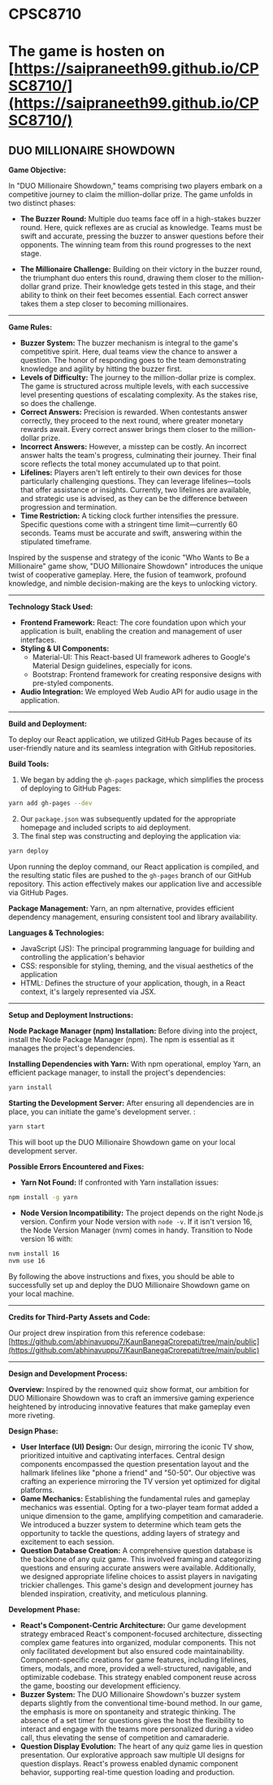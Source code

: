 
# CPSC8710
# The game is hosten on [https://saipraneeth99.github.io/CPSC8710/](https://saipraneeth99.github.io/CPSC8710/)

## **DUO MILLIONAIRE SHOWDOWN**

**Game Objective:**

In "DUO Millionaire Showdown," teams comprising two players embark on a competitive journey to claim the million-dollar prize. The game unfolds in two distinct phases:

- **The Buzzer Round:** Multiple duo teams face off in a high-stakes buzzer round. Here, quick reflexes are as crucial as knowledge. Teams must be swift and accurate, pressing the buzzer to answer questions before their opponents. The winning team from this round progresses to the next stage.

 - **The Millionaire Challenge:** Building on their victory in the buzzer round, the triumphant duo enters this round, drawing them closer to the million-dollar grand prize. Their knowledge gets tested in this stage, and their ability to think on their feet becomes essential. Each correct answer takes them a step closer to becoming millionaires.

---

**Game Rules:**

- **Buzzer System:** The buzzer mechanism is integral to the game's competitive spirit. Here, dual teams view the chance to answer a question. The honor of responding goes to the team demonstrating knowledge and agility by hitting the buzzer first.
- **Levels of Difficulty:** The journey to the million-dollar prize is complex. The game is structured across multiple levels, with each successive level presenting questions of escalating complexity. As the stakes rise, so does the challenge.
- **Correct Answers:** Precision is rewarded. When contestants answer correctly, they proceed to the next round, where greater monetary rewards await. Every correct answer brings them closer to the million-dollar prize.
- **Incorrect Answers:** However, a misstep can be costly. An incorrect answer halts the team's progress, culminating their journey. Their final score reflects the total money accumulated up to that point.
- **Lifelines:** Players aren't left entirely to their own devices for those particularly challenging questions. They can leverage lifelines—tools that offer assistance or insights. Currently, two lifelines are available, and strategic use is advised, as they can be the difference between progression and termination.
- **Time Restriction:** A ticking clock further intensifies the pressure. Specific questions come with a stringent time limit—currently 60 seconds. Teams must be accurate and swift, answering within the stipulated timeframe.

Inspired by the suspense and strategy of the iconic "Who Wants to Be a Millionaire" game show, "DUO Millionaire Showdown" introduces the unique twist of cooperative gameplay. Here, the fusion of teamwork, profound knowledge, and nimble decision-making are the keys to unlocking victory.



---

**Technology Stack Used:**

- **Frontend Framework:**  React: The core foundation upon which your application is built, enabling the creation and management of user interfaces.
- **Styling & UI Components:** 
  - Material-UI: This React-based UI framework adheres to Google's Material Design guidelines, especially for icons.
  - Bootstrap:  Frontend framework for creating responsive designs with pre-styled components.
- **Audio Integration:** We employed Web Audio API for audio usage in the application.

---

**Build and Deployment:**

To deploy our React application, we utilized GitHub Pages because of its user-friendly nature and its seamless integration with GitHub repositories.

**Build Tools:**

1. We began by adding the `gh-pages` package, which simplifies the process of deploying to GitHub Pages:

```bash
yarn add gh-pages --dev
```
2. Our `package.json` was subsequently updated for the appropriate homepage and included scripts to aid deployment.
3. The final step was constructing and deploying the application via:
```bash
yarn deploy
```
Upon running the deploy command, our React application is compiled, and the resulting static files are pushed to the `gh-pages` branch of our GitHub repository. This action effectively makes our application live and accessible via GitHub Pages.

**Package Management:** Yarn, an npm alternative, provides efficient dependency management, ensuring consistent tool and library availability.

**Languages & Technologies:**
- JavaScript (JS): The principal programming language for building and controlling the application's behavior
- CSS: responsible for styling, theming, and the visual aesthetics of the application
- HTML: Defines the structure of your application, though, in a React context, it's largely represented via JSX.

---

**Setup and Deployment Instructions:**

**Node Package Manager (npm) Installation:** Before diving into the project, install the Node Package Manager (npm). The npm is essential as it manages the project's dependencies.

**Installing Dependencies with Yarn:** With npm operational, employ Yarn, an efficient package manager, to install the project's dependencies:
```bash
yarn install
```
**Starting the Development Server:** After ensuring all dependencies are in place, you can initiate the game's development server. :
```bash
yarn start
```
This will boot up the DUO Millionaire Showdown game on your local development server.


**Possible Errors Encountered and Fixes:**

- **Yarn Not Found:** If confronted with Yarn installation issues:
```bash
npm install -g yarn
```
- **Node Version Incompatibility:** The project depends on the right Node.js version. Confirm your Node version with `node -v`. If it isn't version 16, the Node Version Manager (nvm) comes in handy. Transition to Node version 16 with:
```bash
nvm install 16
nvm use 16
```
By following the above instructions and fixes, you should be able to successfully set up and deploy the DUO Millionaire Showdown game on your local machine.

---

**Credits for Third-Party Assets and Code:** 

Our project drew inspiration from this reference codebase:
[https://github.com/abhinavuppu7/KaunBanegaCrorepati/tree/main/public](https://github.com/abhinavuppu7/KaunBanegaCrorepati/tree/main/public)

---

**Design and Development Process:**

**Overview:** Inspired by the renowned quiz show format, our ambition for DUO Millionaire Showdown was to craft an immersive gaming experience heightened by introducing innovative features that make gameplay even more riveting.

**Design Phase:**

- **User Interface (UI) Design:** Our design, mirroring the iconic TV show, prioritized intuitive and captivating interfaces. Central design components encompassed the question presentation layout and the hallmark lifelines like "phone a friend" and "50-50". Our objective was crafting an experience mirroring the TV version yet optimized for digital platforms.
- **Game Mechanics:** Establishing the fundamental rules and gameplay mechanics was essential. Opting for a two-player team format added a unique dimension to the game, amplifying competition and camaraderie. We introduced a buzzer system to determine which team gets the opportunity to tackle the questions, adding layers of strategy and excitement to each session.
- **Question Database Creation:** A comprehensive question database is the backbone of any quiz game. This involved framing and categorizing questions and ensuring accurate answers were available. Additionally, we designed appropriate lifeline choices to assist players in navigating trickier challenges. This game's design and development journey has blended inspiration, creativity, and meticulous planning.



**Development Phase:**

- **React's Component-Centric Architecture:** Our game development strategy embraced React's component-focused architecture, dissecting complex game features into organized, modular components. This not only facilitated development but also ensured code maintainability. Component-specific creations for game features, including lifelines, timers, modals, and more, provided a well-structured, navigable, and optimizable codebase. This strategy enabled component reuse across the game, boosting our development efficiency.
- **Buzzer System:** The DUO Millionaire Showdown's buzzer system departs slightly from the conventional time-bound method. In our game, the emphasis is more on spontaneity and strategic thinking. The absence of a set timer for questions gives the host the flexibility to interact and engage with the teams more personalized during a video call, thus elevating the sense of competition and camaraderie.
- **Question Display Evolution:** The heart of any quiz game lies in question presentation. Our explorative approach saw multiple UI designs for question displays. React's prowess enabled dynamic component behavior, supporting real-time question loading and production.
